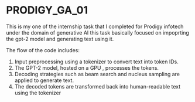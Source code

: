 # PRODIGY_GA_01

This is my one of the internship task that I completed for Prodigy infotech under the domain of generative AI this task basically focused on impoprting the gpt-2 model and generating text using it.

The flow of the code includes:

1. Input preprocessing using a tokenizer to convert text into token IDs.
2. The GPT-2 model, hosted on a GPU , processes the tokens.
3. Decoding strategies such as beam search and nucleus sampling are applied to generate 
text.
4. The decoded tokens are transformed back into human-readable text using the tokenizer
